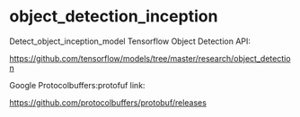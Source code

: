 # object_detection_inception
Detect_object_inception_model
Tensorflow Object Detection API:

https://github.com/tensorflow/models/tree/master/research/object_detection


Google Protocolbuffers:protofuf link:

https://github.com/protocolbuffers/protobuf/releases
